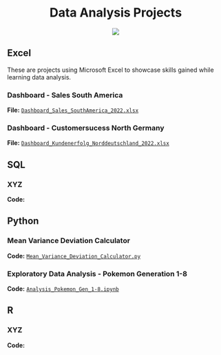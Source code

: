 <h1 align="center"> Data Analysis Projects</h1>

<p align="center">
<img src="https://i.postimg.cc/K8mbkyhz/Logo-Black.png"/>
</p>

## Excel

These are projects using Microsoft Excel to showcase skills gained while learning data analysis.

### Dashboard - Sales South America
**File:** [`Dashboard_Sales_SouthAmerica_2022.xlsx`](https://github.com/blackcrowX/Data_Analysis_Projects/blob/main/Excel/Dashboard_Sales_SouthAmerica_2022.xlsx)

### Dashboard - Customersucess North Germany
**File:** [`Dashboard_Kundenerfolg_Norddeutschland_2022.xlsx`](https://github.com/blackcrowX/Data_Analysis_Portfolio/blob/main/Excel/Dashboard_Kundenerfolg_Norddeutschland_2022.xlsx)

## SQL

### XYZ
**Code:**

## Python

### Mean Variance Deviation Calculator
**Code:** [`Mean_Variance_Deviation_Calculator.py`](https://github.com/blackcrowX/Data_Analysis_Portfolio/blob/main/Python/Mean_Variance_Deviation_Calculator.py)

### Exploratory Data Analysis - Pokemon Generation 1-8
**Code:** [`Analysis_Pokemon_Gen_1-8.ipynb`](https://github.com/blackcrowX/Data_Analysis_Portfolio/blob/main/Python/Analysis_Pokemon_Gen_1-8.ipynb)

## R

### XYZ
**Code:**
